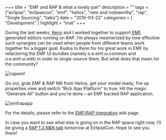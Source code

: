 +++
title = "EMF and RAP & what a lovely pair"
description = ""
tags = ["eclipse", "eclipsecon", "emf", "helios", "new and noteworthy", "rap", "Single Sourcing", "talks"]
date = "2010-03-22"
categories = [
    "Development"
]
highlight = "true"
+++

During the last weeks, [Kenn][1] and I worked together to support
[EMF][2] generated editors running on RAP. I’m always mesmerized by how
effective such synergies can be used when people from different teams
work together for a bigger goal. Kudos to Kenn for his great work in EMF
by refactoring the EMF UI bundles (namely o.e.emf.ui.common and
o.e.emf.ui.edit) in order to single-source them. But what does that mean
for the community?


![](https://eclipsesource.com/wp-content/uploads/2010/03/rapemf-e1269224344251.png
"rapemf")

Go out, grab EMF &amp; RAP M6 from Helios, get your model ready, fire up
properties view and switch “Rich Ajax Platform” to true. Hit the magic
“Generate All” button and you’re done – an EMF backed RAP application.


![](https://eclipsesource.com/wp-content/uploads/2010/03/emfrapapp-300x210.png
"emfrapapp")

For the details, please refer to the [EMF/RAP integration][5] wiki page.

In case you want to see what else is going on in the RAP space right
now, I’ll be giving a [RAP 1.3 N&amp;N talk][6] tomorrow at EclipseCon.
Hope to see you there!


[1]: https://kenn-hussey.blogspot.com/
[2]: https://www.eclipse.org/modeling/emf/
[3]: https://eclipsesource.com/wp-content/uploads/2010/03/rapemf.png
[4]: https://eclipsesource.com/wp-content/uploads/2010/03/emfrapapp.png
[5]: https://wiki.eclipse.org/RAP/EMF_Integration
[6]: https://www.eclipsecon.org/2010/sessions/?page=sessions&amp;id=1470

